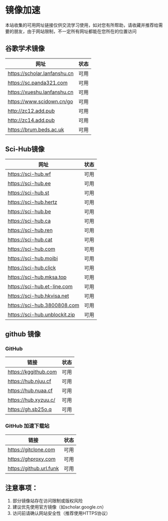 # 镜像加速

本站收集的可用网址链接仅供交流学习使用，如对您有所帮助，请收藏并推荐给需要的朋友，由于网站限制，不一定所有网址都能在您所在的位置访问

## 谷歌学术镜像

| 网址                         | 状态 |
| ---------------------------- | ---- |
| https://scholar.lanfanshu.cn | 可用 |
| https://sc.panda321.com      | 可用 |
| https://xueshu.lanfanshu.cn  | 可用 |
| https://www.scidown.cn/go    | 可用 |
| http://zc12.add.pub          | 可用 |
| http://zc14.add.pub          | 可用 |
| https://brum.beds.ac.uk      | 可用 |

## Sci-Hub镜像

| 网址                          | 状态 |
| ----------------------------- | ---- |
| https://sci-hub.wf            | 可用 |
| https://sci-hub.ee            | 可用 |
| https://sci-hub.st            | 可用 |
| https://sci-hub.hertz         | 可用 |
| https://sci-hub.be            | 可用 |
| https://sci-hub.ca            | 可用 |
| https://sci-hub.ren           | 可用 |
| https://sci-hub.cat           | 可用 |
| https://sci-hub.com           | 可用 |
| https://sci-hub.moibi         | 可用 |
| https://sci-hub.click         | 可用 |
| https://sci-hub.mksa.top      | 可用 |
| https://sci-hub.et-line.com   | 可用 |
| https://sci-hub.hkvisa.net    | 可用 |
| https://sci-hub.3800808.com   | 可用 |
| https://sci-hub.unblockit.zip | 可用 |

## github 镜像

### GitHub

| 链接                 | 状态 |
| -------------------- | ---- |
| https://kggithub.com | 可用 |
| https://hub.njuu.cf  | 可用 |
| https://hub.nuaa.cf  | 可用 |
| https://hub.xyzuu.c/ | 可用 |
| https://gh.sb25o.q   | 可用 |

### GitHub 加速下载站
| 链接                    | 状态 |
| ----------------------- | ---- |
| https://gitclone.com    | 可用 |
| https://ghproxy.com     | 可用 |
| https://github.url.funk | 可用 |


## 注意事项：

1. 部分镜像站存在访问限制或版权风险
2. 建议优先使用官方镜像（如scholar.google.cn）
3. 访问前请确认网站安全性（推荐使用HTTPS协议）
